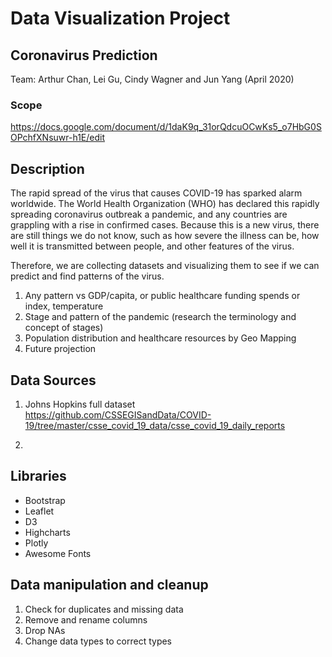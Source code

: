 # Data Visualization Project

## Coronavirus Prediction
Team: Arthur Chan, Lei Gu, Cindy Wagner and Jun Yang (April 2020)

### Scope
https://docs.google.com/document/d/1daK9q_31orQdcuOCwKs5_o7HbG0SOPchfXNsuwr-h1E/edit

## Description

The rapid spread of the virus that causes COVID-19 has sparked alarm worldwide. The World Health Organization (WHO) has declared this rapidly spreading coronavirus outbreak a pandemic, and any countries are grappling with a rise in confirmed cases. 
Because this is a new virus, there are still things we do not know, such as how severe the illness can be, how well it is transmitted between people, and other features of the virus. 

Therefore, we are collecting datasets and visualizing them to see if we can predict and find patterns of the virus. 

1. Any pattern vs GDP/capita, or public healthcare funding spends or index, temperature
2. Stage and pattern of the pandemic (research the terminology and concept of stages)
3. Population distribution and healthcare resources by Geo Mapping
4. Future projection

## Data Sources

1.	Johns Hopkins full dataset
 
https://github.com/CSSEGISandData/COVID-19/tree/master/csse_covid_19_data/csse_covid_19_daily_reports

2.	

## Libraries 
- Bootstrap
- Leaflet
- D3
- Highcharts
- Plotly
- Awesome Fonts

## Data manipulation and cleanup
1.	Check for duplicates and missing data
2.	Remove and rename columns
3.	Drop NAs
4.	Change data types to correct types 
